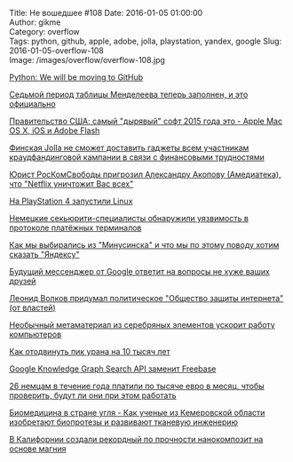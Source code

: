 Title: Не вошедшее #108
Date: 2016-01-05 01:00:00  
Author: gikme  
Category: overflow  
Tags: python, github, apple, adobe, jolla, playstation, yandex, google
Slug: 2016-01-05-overflow-108  
Image: /images/overflow/overflow-108.jpg


[Python: We will be moving to GitHub](https://talk.gik.me/posts/GBadyGytjb2MqXppq/core-workflow-we-will-be-moving-to-github)

[Седьмой период таблицы Менделеева теперь заполнен, и это официально](https://talk.gik.me/posts/EdtTjDeFL83wEYrqG/sedmoj-period-tablicy-mendeleeva-teper-zapolnen-i-eto)

[Правительство США: самый "дырявый" софт 2015 года это - Apple Mac OS X, iOS и Adobe Flash](https://talk.gik.me/posts/3bFCJ3bFimJZFG38j/pravitelstvo-ssha-samyj-dyryavyj-soft-2015-goda-eto-apple)

[Финская Jolla не сможет доставить гаджеты всем участникам краудфандинговой кампании в связи с финансовыми трудностями](https://talk.gik.me/posts/Tv4Mu9NC2pCuuHMKt/finskaya-jolla-ne-smozhet-dostavit-gadzhety-vsem-uchastnikam)

[Юрист РосКомСвободы пригрозил Александру Акопову (Амедиатека), что "Netflix уничтожит Вас всех"](https://talk.gik.me/posts/jr34JFcBnexP63AbJ/yurist-roskomsvobody-prigrozil-aleksandru-akopovu-amediateka)

[На PlayStation 4 запустили Linux](https://talk.gik.me/posts/kGuAhnZaiJc8Cp2QK/na-playstation-4-zapustili-linux)

[Немецкие секьюрити-специалисты обнаружили уязвимость в протоколе платёжных терминалов](https://talk.gik.me/posts/Y2rErsRbJmsqRrKSr/nemeckie-sekyuriti-specialisty-obnaruzhili-uyazvimost-v)

[Как мы выбирались из "Минусинска" и что мы по этому поводу хотим сказать "Яндексу"](https://talk.gik.me/posts/RMsgq9MfSnsbcyDd8/kak-my-vybiralis-iz-minusinska-i-chto-my-po-etomu-povodu)

[Будущий мессенджер от Google ответит на вопросы не хуже ваших друзей](https://talk.gik.me/posts/tyxPDrJHdmgDYPfG4/budushij-messendzher-ot-google-otvetit-na-voprosy-ne-huzhe)

[Леонид Волков придумал политическое "Общество защиты интернета" (от властей)](https://talk.gik.me/posts/HGpgMaLDo24x5x8Xz/leonid-volkov-pridumal-politicheskoe-obshestvo-zashity)

[Необычный метаматериал из серебряных элементов ускорит работу компьютеров](https://talk.gik.me/posts/KRqjyCKyqsb656wPW/neobychnyj-metamaterial-iz-serebryanyh-elementov-uskorit)

[Как отодвинуть пик урана на 10 тысяч лет](https://talk.gik.me/posts/SHX4E7q3Cx9RhMgyK/kak-otodvinut-pik-urana-na-10-tysyach-let)

[Google Knowledge Graph Search API заменит Freebase](https://talk.gik.me/posts/ZRYbLhmSmCSzHo3Dh/google-knowledge-graph-search-api-zamenit-freebase)

[26 немцам в течение года платили по тысяче евро в месяц, чтобы проверить, будут ли они при этом работать](https://talk.gik.me/posts/oQdvmdGSTbBRQoZLW/26-nemcam-v-techenie-goda-platili-po-tysyache-evro-v-mesyac)

[Биомедицина в стране угля - Как ученые из Кемеровской области изобретают биопротезы и развивают тканевую инженерию](https://talk.gik.me/posts/s7pAs9mqCMotCZ6t6/biomedicina-v-strane-uglya-kak-uchenye-iz-kemerovskoj)

[В Калифорнии создали рекордный по прочности нанокомпозит на основе магния](https://talk.gik.me/posts/FQ2ETfB6ShDxHe7Qa/v-kalifornii-sozdali-rekordnyj-po-prochnosti-nanokompozit-na)
